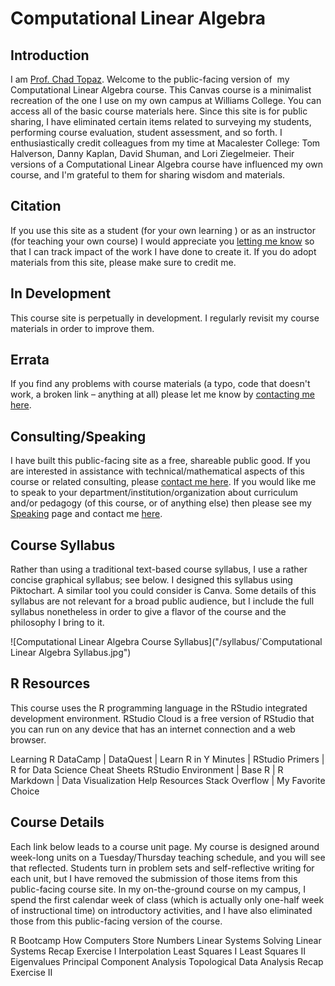 # Computational Linear Algebra

## Introduction

I am [Prof. Chad Topaz](http://www.chadtopaz.com). Welcome to the public-facing version of  my Computational Linear Algebra course. This Canvas course is a minimalist recreation of the one I use on my own campus at Williams College. You can access all of the basic course materials here. Since this site is for public sharing, I have eliminated certain items related to surveying my students, performing course evaluation, student assessment, and so forth. I enthusiastically credit colleagues from my time at Macalester College: Tom Halverson, Danny Kaplan, David Shuman, and Lori Ziegelmeier. Their versions of a Computational Linear Algebra course have influenced my own course, and I'm grateful to them for sharing wisdom and materials.

## Citation

If you use this site as a student (for your own learning ) or as an instructor (for teaching your own course) I would appreciate you [letting me know](mailto:chad.topaz+impact@gmail.com) so that I can track impact of the work I have done to create it. If you do adopt materials from this site, please make sure to credit me.

## In Development

This course site is perpetually in development. I regularly revisit my course materials in order to improve them.

## Errata

If you find any problems with course materials (a typo, code that doesn't work, a broken link – anything at all) please let me know by [contacting me here](mailto:chad.topaz+errata@gmail.com).

## Consulting/Speaking

I have built this public-facing site as a free, shareable public good. If you are interested in assistance with technical/mathematical aspects of this course or related consulting, please [contact me here](mailto:chad.topaz+consulting@gmail.com). If you would like me to speak to your department/institution/organization about curriculum and/or pedagogy (of this course, or of anything else) then please see my [Speaking](http://www.chadtopaz.com/speaking) page and contact me [here](mailto:chad.topaz+speaking@gmail.com).

## Course Syllabus

Rather than using a traditional text-based course syllabus, I use a rather concise graphical syllabus; see below. I designed this syllabus using Piktochart. A similar tool you could consider is Canva. Some details of this syllabus are not relevant for a broad public audience, but I include the full syllabus nonetheless in order to give a flavor of the course and the philosophy I bring to it.

![Computational Linear Algebra Course Syllabus]("/syllabus/`Computational Linear Algebra Syllabus.jpg")

## R Resources

This course uses the R programming language in the RStudio integrated development environment. RStudio Cloud is a free version of RStudio that you can run on any device that has an internet connection and a web browser.

Learning R
DataCamp | DataQuest | Learn R in Y Minutes | RStudio Primers | R for Data Science
Cheat Sheets
RStudio Environment | Base R | R Markdown | Data Visualization
Help Resources
Stack Overflow | My Favorite Choice

## Course Details

Each link below leads to a course unit page. My course is designed around week-long units on a Tuesday/Thursday teaching schedule, and you will see that reflected. Students turn in problem sets and self-reflective writing for each unit, but I have removed the submission of those items from this public-facing course site. In my on-the-ground course on my campus, I spend the first calendar week of class (which is actually only one-half week of instructional time) on introductory activities, and I have also eliminated those from this public-facing version of the course.

R Bootcamp
How Computers Store Numbers
Linear Systems
Solving Linear Systems
Recap Exercise I
Interpolation
Least Squares I
Least Squares II
Eigenvalues
Principal Component Analysis
Topological Data Analysis
Recap Exercise II
